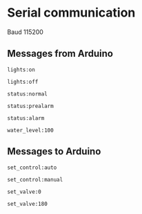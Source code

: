 # Serial communication

Baud 115200

## Messages from Arduino

```
lights:on
```

```
lights:off
```

```
status:normal
```

```
status:prealarm
```

```
status:alarm
```

```
water_level:100
```

## Messages to Arduino

```
set_control:auto
```

```
set_control:manual
```

```
set_valve:0
```

```
set_valve:180
```
